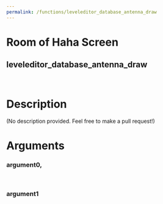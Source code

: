 ```yaml
---
permalink: /functions/leveleditor_database_antenna_draw
---
```

# Room of Haha Screen  
## leveleditor_database_antenna_draw  
&nbsp;  
# Description  
(No description provided. Feel free to make a pull request!) 
&nbsp;  
# Arguments
### argument0, 

&nbsp;  
### argument1

&nbsp;  


